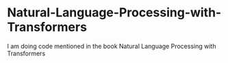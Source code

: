# Natural-Language-Processing-with-Transformers
I am doing code mentioned in the book Natural Language Processing with Transformers
